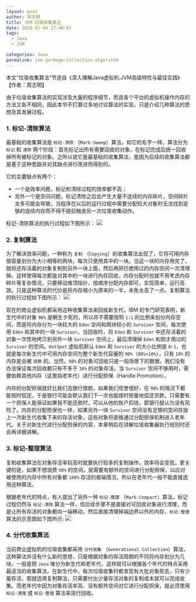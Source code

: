 ```yaml
---
layout: post
author: 周志明
title: JVM 垃圾收集算法
date: 2018-02-04 17:40:01
tags:
  - Java
  - JVM

categories: Java
permalink: jvm-garbage-collection-algorithm
---
```


本文“垃圾收集算法”节选自《深入理解Java虚拟机:JVM高级特性与最佳实践》【作者：周志明】

由于垃圾收集算法的实现涉及大量的程序细节，而且各个平台的虚拟机操作内存的方法又各不相同，因此本节不打算过多地讨论算法的实现，只是介绍几种算法的思想及其发展过程。

### 1. 标记-清除算法

最基础的收集算法是 `标记-清除` （`Mark-Sweep`）算法，如它的名字一样，算法分为 `标记` 和 `清除` 两个阶段：首先标记出所有需要回收的对象，在标记完成后统一回收掉所有被标记的对象。之所以说它是最基础的收集算法，是因为后续的收集算法都是基于这种思路并对其缺点进行改进而得到的。

它的主要缺点有两个：
- 一个是效率问题，标记和清除过程的效率都不高；
- 另外一个是空间问题，标记清除之后会产生大量不连续的内存碎片，空间碎片太多可能会导致，当程序在以后的运行过程中需要分配较大对象时无法找到足够的连续内存而不得不提前触发另一次垃圾收集动作。

标记-清除算法的执行过程如下图所示：
![](https://github.com/sjf0115/PubLearnNotes/blob/master/image/Java/jvm-garbage-collection-algorithm-1.jpg?raw=true)

### 2. 复制算法

为了解决效率问题，一种称为 `复制` （`Copying`）的收集算法出现了，它将可用内存按容量划分为大小相等的两块，每次只使用其中的一块。当这一块的内存用完了，就将还存活着的对象复制到另外一块上面，然后再把已使用过的内存空间一次清理掉。这样使得每次都是对其中的一块进行内存回收，内存分配时也就不用考虑内存碎片等复杂情况，只要移动堆顶指针，按顺序分配内存即可，实现简单，运行高效。只是这种算法的代价是将内存缩小为原来的一半，未免太高了一点。复制算法的执行过程如下图所示：
![](https://github.com/sjf0115/PubLearnNotes/blob/master/image/Java/jvm-garbage-collection-algorithm-2.jpg?raw=true)

现在的商业虚拟机都采用这种收集算法来回收新生代，IBM 的专门研究表明，新生代中的对象 `98%` 是朝生夕死的，所以并不需要按照 `1∶1` 的比例来划分内存空间，而是将内存分为一块较大的 `Eden` 空间和两块较小的 `Survivor` 空间，每次使用 `Eden` 和其中的一块 `Survivor`。当回收时，将 `Eden` 和 `Survivor` 中还存活着的对象一次性地拷贝到另外一块 `Survivor` 空间上，最后清理掉 `Eden` 和刚才用过的 `Survivor` 的空间。`HotSpot` 虚拟机默认 `Eden` 和 `Survivor` 的大小比例是 `8∶1`，也就是每次新生代中可用内存空间为整个新生代容量的 `90%`（`80%+10%`），只有 `10%` 的内存是会被 `浪费` 的。当然，`98%` 的对象可回收只是一般场景下的数据，我们没有办法保证每次回收都只有不多于 `10%` 的对象存活，当 `Survivor` 空间不够用时，需要依赖其他内存（这里指老年代）进行分配担保（Handle Promotion）。

内存的分配担保就好比我们去银行借款，如果我们信誉很好，在 `98%` 的情况下都能按时偿还，于是银行可能会默认我们下一次也能按时按量地偿还贷款，只需要有一个担保人能保证如果我不能还款时，可以从他的账户扣钱，那银行就认为没有风险了。内存的分配担保也一样，如果另外一块 `Survivor` 空间没有足够的空间存放上一次新生代收集下来的存活对象，这些对象将直接通过分配担保机制进入老年代。关于对新生代进行分配担保的内容，本章稍后在讲解垃圾收集器执行规则时还会再详细讲解。

### 3. 标记-整理算法

复制收集算法在对象存活率较高时就要执行较多的复制操作，效率将会变低。更关键的是，如果不想浪费 `50%` 的空间，就需要有额外的空间进行分配担保，以应对被使用的内存中所有对象都 `100%` 存活的极端情况，所以在老年代一般不能直接选用这种算法。

根据老年代的特点，有人提出了另外一种 `标记-整理` （`Mark-Compact`）算法，标记过程仍然与 `标记-清除` 算法一样，但后续步骤不是直接对可回收对象进行清理，而是让所有存活的对象都向一端移动，然后直接清理掉端边界以外的内存，`标记-整理` 算法的示意图如下图所示:
![](https://github.com/sjf0115/PubLearnNotes/blob/master/image/Java/jvm-garbage-collection-algorithm-3.jpg?raw=true)

### 4. 分代收集算法

当前商业虚拟机的垃圾收集都采用 `分代收集` （`Generational Collection`）算法，这种算法并没有什么新的思想，只是根据对象的存活周期的不同将内存划分为几块。一般是把 `Java` 堆分为新生代和老年代，这样就可以根据各个年代的特点采用最适当的收集算法。在新生代中，每次垃圾收集时都发现有大批对象死去，只有少量存活，那就选用复制算法，只需要付出少量存活对象的复制成本就可以完成收集。而老年代中因为对象存活率高、没有额外空间对它进行分配担保，就必须使用 `标记-清理` 或 `标记-整理` 算法来进行回收。
